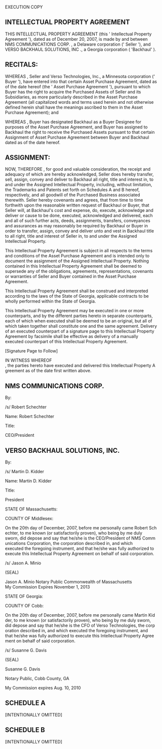 EXECUTION COPY

## INTELLECTUAL PROPERTY AGREEMENT

THIS INTELLECTUAL PROPERTY AGREEMENT (this ' Intellectual Property Agreement '), dated as of December 20, 2007, is made by and between NMS COMMUNICATIONS CORP. , a Delaware corporation (' Seller '), and VERSO BACKHAUL SOLUTIONS, INC ., a Georgia corporation ( 'Backhaul' ).

## RECITALS:

WHEREAS , Seller and Verso Technologies, Inc., a Minnesota corporation (' Buyer '), have entered into that certain Asset Purchase Agreement, dated as of the date hereof (the ' Asset Purchase Agreement '), pursuant to which Buyer has the right to acquire the Purchased Assets of Seller and its Subsidiaries, as more particularly described in the Asset Purchase Agreement (all capitalized words and terms used herein and not otherwise defined herein shall have the meanings ascribed to them in the Asset Purchase Agreement); and

WHEREAS , Buyer has designated Backhaul as a Buyer Designee for purposes of the Asset Purchase Agreement, and Buyer has assigned to Backhaul the right to receive the Purchased Assets pursuant to that certain Assignment of Asset Purchase Agreement between Buyer and Backhaul dated as of the date hereof.

## ASSIGNMENT:

NOW, THEREFORE , for good and valuable consideration, the receipt and adequacy of which are hereby acknowledged, Seller does hereby transfer, sell, assign, convey and deliver to Backhaul all right, title and interest in, to and under the Assigned Intellectual Property, including, without limitation, the Trademarks and Patents set forth on Schedules A and B hereof, respectively, and all goodwill of the Purchased Business associated therewith. Seller hereby covenants and agrees, that from time to time forthwith upon the reasonable written request of Backhaul or Buyer, that Seller will, at Backhaul's cost and expense, do, execute, acknowledge and deliver or cause to be done, executed, acknowledged and delivered, each and all of such further acts, deeds, assignments, transfers, conveyances and assurances as may reasonably be required by Backhaul or Buyer in order to transfer, assign, convey and deliver unto and vest in Backhaul title to all right, title and interest of Seller in, to and under the Assigned Intellectual Property.

This Intellectual Property Agreement is subject in all respects to the terms and conditions of the Asset Purchase Agreement and is intended only to document the assignment of the Assigned Intellectual Property. Nothing contained in this Intellectual Property Agreement shall be deemed to supersede any of the obligations, agreements, representations, covenants or warranties of Seller and Buyer contained in the Asset Purchase Agreement.

This Intellectual Property Agreement shall be construed and interpreted according to the laws of the State of Georgia, applicable contracts to be wholly performed within the State of Georgia.

This Intellectual Property Agreement may be executed in one or more counterparts, and by the different parties hereto in separate counterparts, each of which when executed shall be deemed to be an original, but all of which taken together shall constitute one and the same agreement. Delivery of an executed counterpart of a signature page to this Intellectual Property Agreement by facsimile shall be effective as delivery of a manually executed counterpart of this Intellectual Property Agreement.

[Signature Page to Follow]

IN WITNESS WHEREOF , the parties hereto have executed and delivered this Intellectual Property Agreement as of the date first written above.

## NMS COMMUNICATIONS CORP.

By:

/s/ Robert Schechter

Name: Robert Schechter

Title:

CEO/President

## VERSO BACKHAUL SOLUTIONS, INC.

By:

/s/ Martin D. Kidder

Name: Martin D. Kidder

Title:

President

STATE OF Massachusetts:

COUNTY OF Middlesex:

On the 20th day of December, 2007, before me personally came Robert Schechter, to me known (or satisfactorily proven), who being by me duly sworn, did depose and say that he/she is the CEO/President of NMS Communications Corporation, the corporation described in, and which executed the foregoing instrument, and that he/she was fully authorized to execute this Intellectual Property Agreement on behalf of said corporation.

/s/ Jason A. Minio

(SEAL)

Jason A. Minio Notary Public Commonwealth of Massachusetts My Commission Expires November 1, 2013

STATE OF Georgia:

COUNTY OF Cobb:

On the 20th day of December, 2007, before me personally came Martin Kidder, to me known (or satisfactorily proven), who being by me duly sworn, did depose and say that he/she is the CFO of Verso Technologies, the corporation described in, and which executed the foregoing instrument, and that he/she was fully authorized to execute this Intellectual Property Agreement on behalf of said corporation.

/s/ Susanne G. Davis

(SEAL)

Susanne G. Davis

Notary Public, Cobb County, GA

My Commission expires Aug. 10, 2010

## SCHEDULE A

[INTENTIONALLY OMITTED]

## SCHEDULE B

[INTENTIONALLY OMITTED]